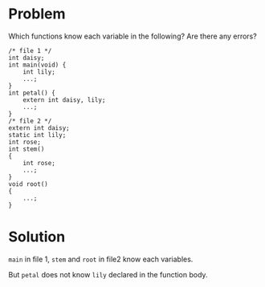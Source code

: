 # Problem
Which functions know each variable in the following? Are there any errors?
```
/* file 1 */ 
int daisy; 
int main(void) {
    int lily;
    ...; 
}
int petal() {
    extern int daisy, lily;
    ...; 
}
/* file 2 */ 
extern int daisy; 
static int lily; 
int rose;
int stem()
{
    int rose;
    ...; 
}
void root() 
{
    ...; 
}
```
# Solution
`main` in file 1,  `stem` and `root` in file2 know each variables.

But `petal` does not know `lily` declared in the function body.
